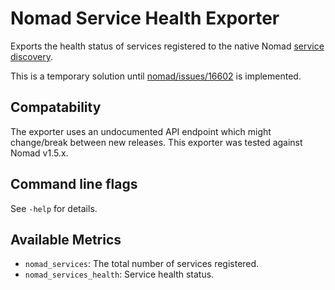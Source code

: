 Nomad Service Health Exporter
=============================
Exports the health status of services registered to the native Nomad [service
discovery](https://developer.hashicorp.com/nomad/docs/networking/service-discovery).

This is a temporary solution until [nomad/issues/16602](https://github.com/hashicorp/nomad/issues/16602) is implemented.


Compatability
-------------
The exporter uses an undocumented API endpoint which might change/break between
new releases. This exporter was tested against Nomad v1.5.x.


Command line flags
------------------
See `-help` for details.


Available Metrics
-----------------
* `nomad_services`: The total number of services registered.
* `nomad_services_health`: Service health status.
